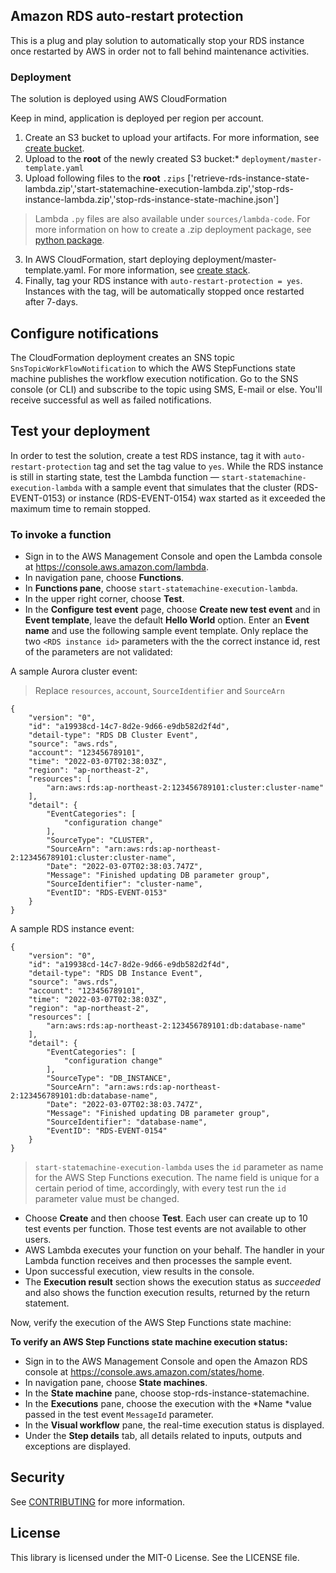 ## Amazon RDS auto-restart protection

This is a plug and play solution to automatically stop your RDS instance once restarted by AWS in order not to fall behind maintenance activities.

### Deployment

The solution is deployed using AWS CloudFormation

Keep in mind, application is deployed per region per account.

1. Create an S3 bucket to upload your artifacts. For more information, see [create bucket](https://docs.aws.amazon.com/AmazonS3/latest/user-guide/create-bucket.html).
2. Upload to the  **root** of the newly created S3 bucket:* `deployment/master-template.yaml`  
3. Upload following files to the **root** `.zips` ['retrieve-rds-instance-state-lambda.zip','start-statemachine-execution-lambda.zip','stop-rds-instance-lambda.zip','stop-rds-instance-state-machine.json']
> Lambda `.py` files are also available under `sources/lambda-code`. For more information on how to create a .zip deployment package, see [python package](https://docs.aws.amazon.com/lambda/latest/dg/python-package.html).
3. In AWS CloudFormation, start deploying deployment/master-template.yaml. For more information, see [create stack](https://docs.aws.amazon.com/AWSCloudFormation/latest/UserGuide/cfn-console-create-stack.html).
4. Finally, tag your RDS instance with `auto-restart-protection = yes`. Instances with the tag, will be automatically stopped once restarted after 7-days.

## Configure notifications

The CloudFormation deployment creates an SNS topic `SnsTopicWorkFlowNotification` to which the AWS StepFunctions state machine publishes the workflow execution notification. Go to the SNS console (or CLI) and subscribe to the topic using SMS, E-mail or else. You'll receive successful as well as failed notifications. 

## Test your deployment

In order to test the solution, create a test RDS instance, tag it with `auto-restart-protection` tag and set the tag value to `yes`. While the RDS instance is still in starting state, test the Lambda function —  `start-statemachine-execution-lambda` with a sample event that simulates that the cluster (RDS-EVENT-0153) or instance (RDS-EVENT-0154) wax started as it exceeded the maximum time to remain stopped. 

### To invoke a function

* Sign in to the AWS Management Console and open the Lambda console at https://console.aws.amazon.com/lambda.
* In navigation pane, choose **Functions**.
* In **Functions pane**, choose `start-statemachine-execution-lambda`.
* In the upper right corner, choose **Test**.
* In the **Configure test event** page, choose **Create new test event** and in **Event template**, leave the default **Hello World** option. Enter an **Event name** and use the following sample event template. Only replace the two `<RDS instance id>` parameters with the the correct instance id, rest of the parameters are not validated:

A sample Aurora cluster event:

> Replace `resources`, `account`, `SourceIdentifier` and `SourceArn`

```
{
    "version": "0",
    "id": "a19938cd-14c7-8d2e-9d66-e9db582d2f4d",
    "detail-type": "RDS DB Cluster Event",
    "source": "aws.rds",
    "account": "123456789101",
    "time": "2022-03-07T02:38:03Z",
    "region": "ap-northeast-2",
    "resources": [
        "arn:aws:rds:ap-northeast-2:123456789101:cluster:cluster-name"
    ],
    "detail": {
        "EventCategories": [
            "configuration change"
        ],
        "SourceType": "CLUSTER",
        "SourceArn": "arn:aws:rds:ap-northeast-2:123456789101:cluster:cluster-name",
        "Date": "2022-03-07T02:38:03.747Z",
        "Message": "Finished updating DB parameter group",
        "SourceIdentifier": "cluster-name",
        "EventID": "RDS-EVENT-0153"
    }
}
```

A sample RDS instance event:

```
{
    "version": "0",
    "id": "a19938cd-14c7-8d2e-9d66-e9db582d2f4d",
    "detail-type": "RDS DB Instance Event",
    "source": "aws.rds",
    "account": "123456789101",
    "time": "2022-03-07T02:38:03Z",
    "region": "ap-northeast-2",
    "resources": [
        "arn:aws:rds:ap-northeast-2:123456789101:db:database-name"
    ],
    "detail": {
        "EventCategories": [
            "configuration change"
        ],
        "SourceType": "DB_INSTANCE",
        "SourceArn": "arn:aws:rds:ap-northeast-2:123456789101:db:database-name",
        "Date": "2022-03-07T02:38:03.747Z",
        "Message": "Finished updating DB parameter group",
        "SourceIdentifier": "database-name",
        "EventID": "RDS-EVENT-0154"
    }
}
```

> `start-statemachine-execution-lambda` uses the `id` parameter as name for the AWS Step Functions execution. The name field is unique for a certain period of time, accordingly, with every test run the `id` parameter value must be changed. 

* Choose **Create** and then choose **Test**. Each user can create up to 10 test events per function. Those test events are not available to other users.
* AWS Lambda executes your function on your behalf. The handler in your Lambda function receives and then processes the sample event.
* Upon successful execution, view results in the console.
* The **Execution result** section shows the execution status as *succeeded* and also shows the function execution results, returned by the return statement. 

Now, verify the execution of the AWS Step Functions state machine:

**To verify an AWS Step Functions state machine execution status:**

* Sign in to the AWS Management Console and open the Amazon RDS console at https://console.aws.amazon.com/states/home.
* In navigation pane, choose **State machines**.
* In the **State machine** pane, choose stop-rds-instance-statemachine.
* In the **Executions** pane, choose the execution with the *Name *value passed in the test event `MessageId` parameter. 
* In the **Visual workflow** pane, the real-time execution status is displayed.
* Under the **Step details** tab, all details related to inputs, outputs and exceptions are displayed.

## Security

See [CONTRIBUTING](CONTRIBUTING.md#security-issue-notifications) for more information.

## License

This library is licensed under the MIT-0 License. See the LICENSE file.

